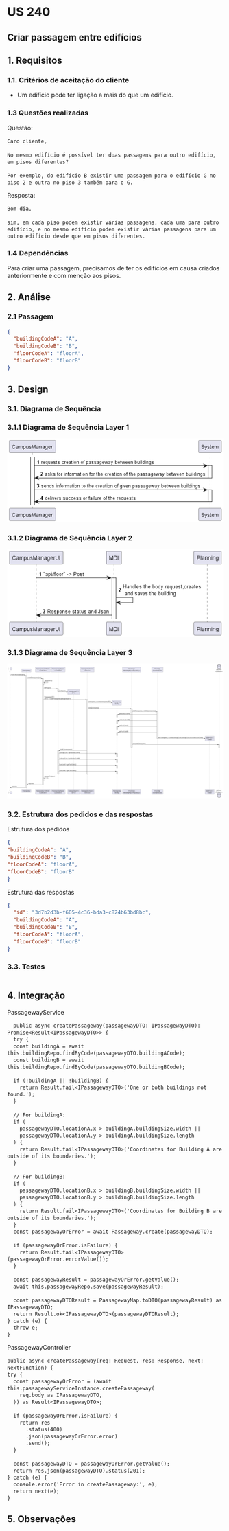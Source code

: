 # US 240

## Criar passagem entre edifícios

## 1. Requisitos

### 1.1. Critérios de aceitação do cliente

* Um edifício pode ter ligação a mais do que um edifício.

### 1.3 Questões realizadas

Questão:

    Caro cliente,

    No mesmo edifício é possível ter duas passagens para outro edifício, em pisos diferentes?

    Por exemplo, do edifício B existir uma passagem para o edifício G no piso 2 e outra no piso 3 também para o G.

Resposta:

    Bom dia,

    sim, em cada piso podem existir várias passagens, cada uma para outro edifício, e no mesmo edifício podem existir várias passagens para um outro edifício desde que em pisos diferentes.

### 1.4 Dependências

  Para criar uma passagem, precisamos de ter os edifícios em causa criados anteriormente e com menção aos pisos.
## 2. Análise

### 2.1 Passagem
```json
{
  "buildingCodeA": "A",
  "buildingCodeB": "B",
  "floorCodeA": "floorA",
  "floorCodeB": "floorB"
}
```
## 3. Design

### 3.1. Diagrama de Sequência

### 3.1.1 Diagrama de Sequência Layer 1
![SD](./SD_1.png)
### 3.1.2 Diagrama de Sequência Layer 2
![SD](./SD_2.png)
### 3.1.3 Diagrama de Sequência Layer 3
![SD](./SD_3.png)


### 3.2. Estrutura dos pedidos e das respostas
Estrutura dos pedidos
```json
{
"buildingCodeA": "A",
"buildingCodeB": "B",
"floorCodeA": "floorA",
"floorCodeB": "floorB"
}
```

Estrutura das respostas
```json
{
  "id": "3d7b2d3b-f605-4c36-bda3-c824b63bd8bc",
  "buildingCodeA": "A",
  "buildingCodeB": "B",
  "floorCodeA": "floorA",
  "floorCodeB": "floorB"
}
```

### 3.3. Testes
```

```

## 4. Integração
PassagewayService

      public async createPassageway(passagewayDTO: IPassagewayDTO): Promise<Result<IPassagewayDTO>> {
      try {
      const buildingA = await this.buildingRepo.findByCode(passagewayDTO.buildingACode);
      const buildingB = await this.buildingRepo.findByCode(passagewayDTO.buildingBCode);

      if (!buildingA || !buildingB) {
        return Result.fail<IPassagewayDTO>('One or both buildings not found.');
      }

      // For buildingA:
      if (
        passagewayDTO.locationA.x > buildingA.buildingSize.width ||
        passagewayDTO.locationA.y > buildingA.buildingSize.length
      ) {
        return Result.fail<IPassagewayDTO>('Coordinates for Building A are outside of its boundaries.');
      }

      // For buildingB:
      if (
        passagewayDTO.locationB.x > buildingB.buildingSize.width ||
        passagewayDTO.locationB.y > buildingB.buildingSize.length
      ) {
        return Result.fail<IPassagewayDTO>('Coordinates for Building B are outside of its boundaries.');
      }
      const passagewayOrError = await Passageway.create(passagewayDTO);

      if (passagewayOrError.isFailure) {
        return Result.fail<IPassagewayDTO>(passagewayOrError.errorValue());
      }

      const passagewayResult = passagewayOrError.getValue();
      await this.passagewayRepo.save(passagewayResult);

      const passagewayDTOResult = PassagewayMap.toDTO(passagewayResult) as IPassagewayDTO;
      return Result.ok<IPassagewayDTO>(passagewayDTOResult);
    } catch (e) {
      throw e;
    }

PassagewayController

    public async createPassageway(req: Request, res: Response, next: NextFunction) {
    try {
      const passagewayOrError = (await this.passagewayServiceInstance.createPassageway(
        req.body as IPassagewayDTO,
      )) as Result<IPassagewayDTO>;

      if (passagewayOrError.isFailure) {
        return res
          .status(400)
          .json(passagewayOrError.error)
          .send();
      }

      const passagewayDTO = passagewayOrError.getValue();
      return res.json(passagewayDTO).status(201);
    } catch (e) {
      console.error('Error in createPassageway:', e);
      return next(e);
    }


## 5. Observações

